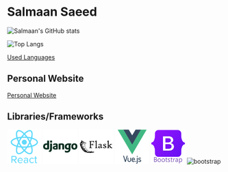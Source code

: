 # Salmaan Saeed

<!-- GitHub Stats-->
![Salmaan's GitHub stats](https://github-readme-stats.vercel.app/api?username=sagedemage&show_icons=true&theme=tokyonight)

<!-- Top Languages Card -->
![Top Langs](https://github-readme-stats.vercel.app/api/top-langs/?username=sagedemage&layout=donut&langs_count=6)

[Used Languages](used_languages.md)

<!-- Personal Website -->
## Personal Website
[Personal Website](https://sagedemage.github.io/PersonalWebsite/)

## Libraries/Frameworks
<p align="left">
<img src="https://raw.githubusercontent.com/devicons/devicon/master/icons/react/react-original-wordmark.svg" alt="react" width="80" height="80"/>
<img src="https://raw.githubusercontent.com/devicons/devicon/master/icons/django/django-plain-wordmark.svg" alt="django" width="80" height="80"/>
<img src="https://raw.githubusercontent.com/devicons/devicon/master/icons/flask/flask-original-wordmark.svg" alt="flask" width="80" height="80"/>
<img src="https://raw.githubusercontent.com/devicons/devicon/master/icons/vuejs/vuejs-original-wordmark.svg" alt="vuejs" width="80" height="80"/>
<img src="https://raw.githubusercontent.com/devicons/devicon/master/icons/bootstrap/bootstrap-original-wordmark.svg" alt="bootstrap" width="80" height="80"/>
<img src="https://raw.githubusercontent.com/devicons/devicon/blob/master/icons/tailwindcss/tailwindcss-original-wordmark.svg" alt="bootstrap" width="80" height="80"/>
</p>

<!--
**sagedemage/sagedemage** is a ✨ _special_ ✨ repository because its `README.md` (this file) appears on your GitHub profile.

Here are some ideas to get you started:

- 🔭 I’m currently working on ...
- 🌱 I’m currently learning ...
- 👯 I’m looking to collaborate on ...
- 🤔 I’m looking for help with ...
- 💬 Ask me about ...
- 📫 How to reach me: ...
- 😄 Pronouns: ...
- ⚡ Fun fact: ...
-->
